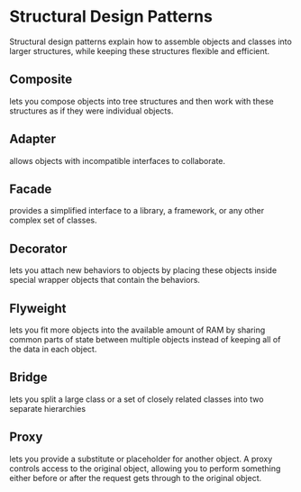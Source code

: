 # Structural Design Patterns

Structural design patterns explain how to assemble objects and classes into larger structures, while keeping these structures flexible and efficient.

## Composite
lets you compose objects into tree structures and then work with these structures as if they were individual objects.

## Adapter
allows objects with incompatible interfaces to collaborate.

## Facade 
provides a simplified interface to a library, a framework, or any other complex set of classes.

## Decorator
lets you attach new behaviors to objects by placing these objects inside special wrapper objects that contain the behaviors.

## Flyweight
lets you fit more objects into the available amount of RAM by sharing common parts of state between multiple objects instead of keeping all of the data in each object.

## Bridge
lets you split a large class or a set of closely related classes into two separate hierarchies

## Proxy
lets you provide a substitute or placeholder for another object. A proxy controls access to the original object, allowing you to perform something either before or after the request gets through to the original object.
